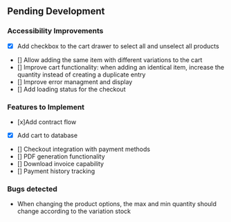 ## Pending Development

### Accessibility Improvements

- [x] Add checkbox to the cart drawer to select all and unselect all products
- [] Allow adding the same item with different variations to the cart
- [] Improve cart functionality: when adding an identical item, increase the quantity instead of creating a duplicate entry
- [] Improve error managment and display
- [] Add loading status for the checkout

### Features to Implement

- [x]Add contract flow
- [x] Add cart to database
- [] Checkout integration with payment methods
- [] PDF generation functionality
- [] Download invoice capability
- [] Payment history tracking

### Bugs detected

- When changing the product options, the max and min quantity should change according to the variation stock
